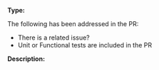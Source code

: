 <!--

Before Pull Request check whether your commits follow this convention

https://github.com/verdaccio/verdaccio/blob/master/CONTRIBUTING.md#git-commit-guidelines

  * If your PR fix an issue don't forget to update the unit test and documentation in /docs folder
  * If your PR delivers a new feature, please, provide examples and why such feature should be considered.
  * Document your changes /docs
  * Add unit test
  * Follow the commit guidelines in order to get a quick approval

Pick one/multiple type, if none apply please suggest one, we might be included it by default

eg: bug / feature / documentation / unit test / build

-->

**Type:**

The following has been addressed in the PR:

- There is a related issue?
- Unit or Functional tests are included in the PR

**Description:**

<!-- Resolves #??? -->
